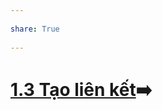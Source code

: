 ---  
share: True  
---  
# [1.3 Tạo liên kết](./1.3%20T%E1%BA%A1o%20li%C3%AAn%20k%E1%BA%BFt.md)➡️  
